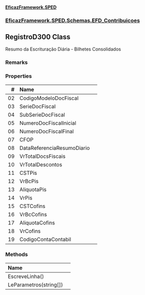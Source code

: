 #### [EficazFramework.SPED](EficazFrameworkSPED.md 'EficazFramework SPED')
### [EficazFramework.SPED.Schemas.EFD_Contribuicoes](EficazFramework.SPED.Schemas.EFD_Contribuicoes.md 'EficazFramework.SPED.Schemas.EFD_Contribuicoes')

## RegistroD300 Class

Resumo da Escrituração Diária - Bilhetes Consolidados

### Remarks
### Properties

| # | Name | |
| ---: | :--- | :--- |
| 02 | CodigoModeloDocFiscal |  |
| 03 | SerieDocFiscal |  |
| 04 | SubSerieDocFiscal |  |
| 05 | NumeroDocFiscalInicial |  |
| 06 | NumeroDocFiscalFinal |  |
| 07 | CFOP |  |
| 08 | DataReferenciaResumoDiario |  |
| 09 | VrTotalDocsFiscais |  |
| 10 | VrTotalDescontos |  |
| 11 | CSTPis |  |
| 12 | VrBcPis |  |
| 13 | AliquotaPis |  |
| 14 | VrPis |  |
| 15 | CSTCofins |  |
| 16 | VrBcCofins |  |
| 17 | AliquotaCofins |  |
| 18 | VrCofins |  |
| 19 | CodigoContaContabil |  |
### Methods

| Name | |
| :--- | :--- |
| EscreveLinha() |  |
| LeParametros(string[]) |  |
